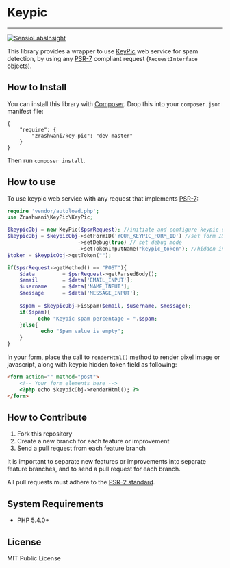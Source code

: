 # Keypic
--------------------------------

[![SensioLabsInsight](https://insight.sensiolabs.com/projects/c27c4551-ad2b-4621-b32d-c84e4bee6489/mini.png)](https://insight.sensiolabs.com/projects/c27c4551-ad2b-4621-b32d-c84e4bee6489)

This library provides a wrapper to use [KeyPic][keypic_site] web service for spam detection, 
by using any [PSR-7][psr7_fig] compliant request (`RequestInterface` objects).

## How to Install
You can install this library with [Composer][composer]. Drop this into your `composer.json`
manifest file:

    {
        "require": {
            "zrashwani/key-pic": "dev-master"
        }
    }
	
Then run `composer install`.

## How to use
To use keypic web service with any request that implements [PSR-7][psr7_fig]:

```php
require 'vendor/autoload.php';
use Zrashwani\KeyPic\KeyPic;

$keypicObj = new KeyPic($psrRequest); //initiate and configure keypic object
$keypicObj = $keypicObj->setFormID('YOUR_KEYPIC_FORM_ID') //set form ID
                       ->setDebug(true) // set debug mode
                       ->setTokenInputName("keypic_token"); //hidden input name
$token = $keypicObj->getToken("");

if($psrRequest->getMethod() == "POST"){
    $data         = $psrRequest->getParsedBody();    
    $email        = $data['EMAIL_INPUT'];
    $username     = $data['NAME_INPUT'];
    $message      = $data['MESSAGE_INPUT'];
    
    $spam = $keypicObj->isSpam($email, $username, $message);
    if($spam){
          echo "Keypic spam percentage = ".$spam;
    }else{
           echo "Spam value is empty";
    }
}
```

In your form, place the call to `renderHtml()` method to render pixel image or javascript, along with keypic hidden token field as following:
```html
<form action="" method="post">
    <!-- Your form elements here -->
    <?php echo $keypicObj->renderHtml(); ?>
</form>
```
## How to Contribute

1. Fork this repository
2. Create a new branch for each feature or improvement
3. Send a pull request from each feature branch

It is important to separate new features or improvements into separate feature branches,
and to send a pull request for each branch.

All pull requests must adhere to the [PSR-2 standard][psr2].

## System Requirements

* PHP 5.4.0+


## License

MIT Public License


[keypic_site]: http://keypic.com
[psr2]: https://github.com/php-fig/fig-standards/blob/master/accepted/PSR-2-coding-style-guide.md
[composer]: http://getcomposer.org/
[psr7_fig]: http://www.php-fig.org/psr/psr-7/
